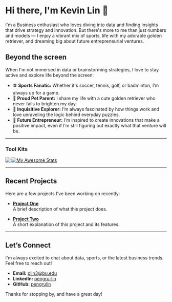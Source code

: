 <!--
  Hi there! I'm Kevin Lin.
-->

# Hi there, I'm Kevin Lin 👋
I'm a Business enthusiast who loves diving into data and finding insights that drive strategy and innovation. But there's more to me than just numbers and models — I enjoy a vibrant mix of sports, life with my adorable golden retriever, and dreaming big about future entrepreneurial ventures.

## Beyond the screen

When I'm not immersed in data or brainstorming strategies, I love to stay active and explore life beyond the screen:

- ⚽ **Sports Fanatic:** Whether it's soccer, tennis, golf, or badminton, I’m always up for a game.
- 🐾 **Proud Pet Parent:** I share my life with a cute golden retriever who never fails to brighten my day.
- 🤔 **Inquisitive Explorer:** I’m always fascinated by how things work and love unraveling the logic behind everyday puzzles.
- 🚀 **Future Entrepreneur:** I’m inspired to create innovations that make a positive impact, even if I’m still figuring out exactly what that venture will be.


---

### Tool Kits  
<img align="left" src="https://github-readme-stats.vercel.app/api/top-langs/?username=pengrulin&theme=" />  

[![My Awesome Stats](https://awesome-github-stats.azurewebsites.net/user-stats/pengrulin?cardType=github&theme=flag-brazil)](https://git.io/awesome-stats-card)  

---

## Recent Projects

Here are a few projects I've been working on recently:

- **[Project One](https://github.com/yourusername/project-one)**  
  A brief description of what this project does.

- **[Project Two](https://github.com/yourusername/project-two)**  
  A short explanation of this project and its features.

<!-- Add more projects as needed -->

---

## Let’s Connect

I'm always excited to chat about data, sports, or the latest business trends. Feel free to reach out!

- **Email:** [plin3@bu.edu](mailto:pengrulin33@gmail.com)
- **LinkedIn:** [pengru-lin](https://www.linkedin.com/in/pengru-lin)
- **GitHub:** [pengrulin](https://github.com/pengrulin)

Thanks for stopping by, and have a great day!

